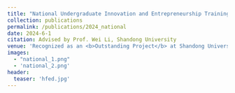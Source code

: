 ```yaml
---
title: "National Undergraduate Innovation and Entrepreneurship Training Program"
collection: publications
permalink: /publications/2024_national
date: 2024-6-1
citation: Advised by Prof. Wei Li, Shandong University
venue: 'Recognized as an <b>Outstanding Project</b> at Shandong University.'
images:
  - "national_1.png"
  - 'national_2.png'
header:
  teaser: 'hfed.jpg'
---
```


